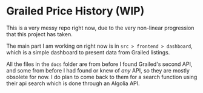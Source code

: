 # Grailed Price History (WIP)
This is a very messy repo right now, due to the very non-linear progression that this project has taken.

The main part I am working on right now is in `src > frontend > dashboard`, which is a simple dashboard to present data from Grailed listings.

All the files in the `docs` folder are from before I found Grailed's second API, and some from before I had found or knew of *any* API, so they are mostly obsolete for now. I do plan to come back to them for a search function using their api search which is done through an Algolia API.